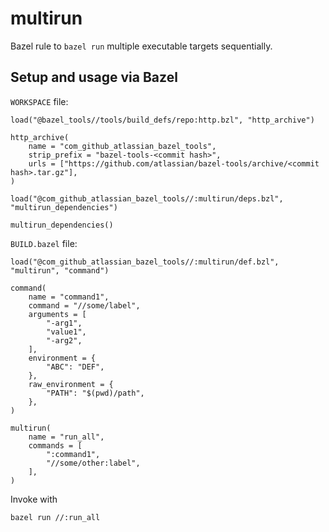 # multirun

Bazel rule to `bazel run` multiple executable targets sequentially.

## Setup and usage via Bazel

`WORKSPACE` file:
```bzl
load("@bazel_tools//tools/build_defs/repo:http.bzl", "http_archive")

http_archive(
    name = "com_github_atlassian_bazel_tools",
    strip_prefix = "bazel-tools-<commit hash>",
    urls = ["https://github.com/atlassian/bazel-tools/archive/<commit hash>.tar.gz"],
)

load("@com_github_atlassian_bazel_tools//:multirun/deps.bzl", "multirun_dependencies")

multirun_dependencies()
```

`BUILD.bazel` file:
```bzl
load("@com_github_atlassian_bazel_tools//:multirun/def.bzl", "multirun", "command")

command(
    name = "command1",
    command = "//some/label",
    arguments = [
        "-arg1",
        "value1",
        "-arg2",
    ],
    environment = {
        "ABC": "DEF",
    },
    raw_environment = {
        "PATH": "$(pwd)/path",
    },
)

multirun(
    name = "run_all",
    commands = [
        ":command1",
        "//some/other:label",
    ],
)
```
Invoke with
```bash
bazel run //:run_all
```
